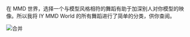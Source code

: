 在 MMD 世界，选择一个与模型风格相符的舞蹈有助于加深别人对你模型的映像。所以我将 IY MMD World 的所有舞蹈进行了简单的分类，供你查阅。

![合并](https://github.com/user-attachments/assets/2c067fd1-78d9-4eb4-8ddb-d59a0a97b239)
